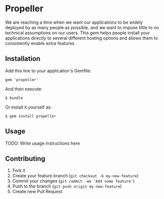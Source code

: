 # Propeller

We are reaching a time when we want our applications to be widely deployed by as many people as possible, and we want
to impose little to no technical assumptions on our users. This gem helps people install your applications directly
to several different hosting options and allows them to consistently enable extra features.

## Installation

Add this line to your application's Gemfile:

    gem 'propeller'

And then execute:

    $ bundle

Or install it yourself as:

    $ gem install propeller

## Usage

TODO: Write usage instructions here

## Contributing

1. Fork it
2. Create your feature branch (`git checkout -b my-new-feature`)
3. Commit your changes (`git commit -am 'Add some feature'`)
4. Push to the branch (`git push origin my-new-feature`)
5. Create new Pull Request
